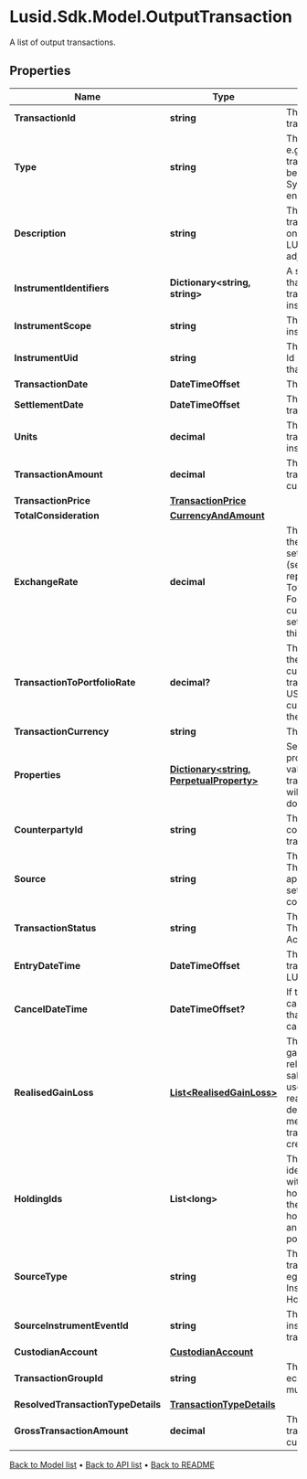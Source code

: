 # Lusid.Sdk.Model.OutputTransaction
A list of output transactions.

## Properties

Name | Type | Description | Notes
------------ | ------------- | ------------- | -------------
**TransactionId** | **string** | The unique identifier for the transaction. | 
**Type** | **string** | The type of the transaction e.g. &#39;Buy&#39;, &#39;Sell&#39;. The transaction type should have been pre-configured via the System Configuration API endpoint. | 
**Description** | **string** | The description of the transaction. This only exists on transactions generated by LUSID e.g. a holdings adjustment transaction. | [optional] 
**InstrumentIdentifiers** | **Dictionary&lt;string, string&gt;** | A set of instrument identifiers that can resolve the transaction to a unique instrument. | [optional] 
**InstrumentScope** | **string** | The scope in which the instrument lies. | [optional] 
**InstrumentUid** | **string** | The unique Lusid Instrument Id (LUID) of the instrument that the transaction is in. | 
**TransactionDate** | **DateTimeOffset** | The date of the transaction. | 
**SettlementDate** | **DateTimeOffset** | The settlement date of the transaction. | 
**Units** | **decimal** | The number of units transacted in the associated instrument. | 
**TransactionAmount** | **decimal** | The total value of the transaction in the transaction currency. | [optional] 
**TransactionPrice** | [**TransactionPrice**](TransactionPrice.md) |  | [optional] 
**TotalConsideration** | [**CurrencyAndAmount**](CurrencyAndAmount.md) |  | [optional] 
**ExchangeRate** | **decimal** | The exchange rate between the transaction and settlement currency (settlement currency being represented by the TotalConsideration.Currency). For example if the transaction currency is in USD and the settlement currency is in GBP this this the USD/GBP rate. | [optional] 
**TransactionToPortfolioRate** | **decimal?** | The exchange rate between the transaction and portfolio currency. For example if the transaction currency is in USD and the portfolio currency is in GBP this this the USD/GBP rate. | [optional] 
**TransactionCurrency** | **string** | The transaction currency. | [optional] 
**Properties** | [**Dictionary&lt;string, PerpetualProperty&gt;**](PerpetualProperty.md) | Set of unique transaction properties and associated values to stored with the transaction. Each property will be from the &#39;Transaction&#39; domain. | [optional] 
**CounterpartyId** | **string** | The identifier for the counterparty of the transaction. | [optional] 
**Source** | **string** | The source of the transaction. This is used to look up the appropriate transaction group set in the transaction type configuration. | [optional] 
**TransactionStatus** | **string** | The status of the transaction. The available values are: Active, Amended, Cancelled | [optional] 
**EntryDateTime** | **DateTimeOffset** | The asAt datetime that the transaction was added to LUSID. | [optional] 
**CancelDateTime** | **DateTimeOffset?** | If the transaction has been cancelled, the asAt datetime that the transaction was cancelled. | [optional] 
**RealisedGainLoss** | [**List&lt;RealisedGainLoss&gt;**](RealisedGainLoss.md) | The collection of realised gains or losses resulting from relevant transactions e.g. a sale transaction. The cost used in calculating the realised gain or loss is determined by the accounting method defined when the transaction portfolio is created. | [optional] 
**HoldingIds** | **List&lt;long&gt;** | The collection of single identifiers for the holding within the portfolio. The holdingId is constructed from the LusidInstrumentId, sub-holding keys and currrency and is unique within the portfolio. | [optional] 
**SourceType** | **string** | The type of source that the transaction originated from, eg: InputTransaction, InstrumentEvent, HoldingAdjustment | [optional] 
**SourceInstrumentEventId** | **string** | The unique ID of the instrument event that the transaction is related to. | [optional] 
**CustodianAccount** | [**CustodianAccount**](CustodianAccount.md) |  | [optional] 
**TransactionGroupId** | **string** | The identifier for grouping economic events across multiple transactions | [optional] 
**ResolvedTransactionTypeDetails** | [**TransactionTypeDetails**](TransactionTypeDetails.md) |  | [optional] 
**GrossTransactionAmount** | **decimal** | The total gross value of the transaction in the transaction currency. | [optional] 

[Back to Model list](../README.md#documentation-for-models) &#8226; [Back to API list](../README.md#documentation-for-api-endpoints) &#8226; [Back to README](../README.md)

